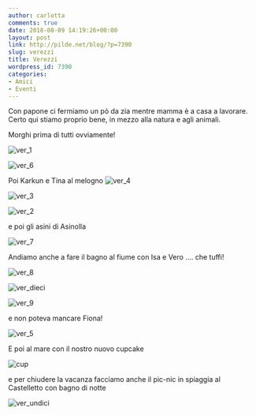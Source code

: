 ```yaml
---
author: carlotta
comments: true
date: 2018-08-09 14:19:26+00:00
layout: post
link: http://pilde.net/blog/?p=7390
slug: verezzi
title: Verezzi
wordpress_id: 7390
categories:
- Amici
- Eventi
---
```


Con papone ci fermiamo un pò da zia mentre mamma è a casa a lavorare. Certo qui stiamo proprio bene, in mezzo alla natura e agli animali.

Morghi prima di tutti ovviamente!

![ver_1](http://pilde.net/blog/wp-content/uploads/2018/09/ver_1.png)




![ver_6](http://pilde.net/blog/wp-content/uploads/2018/09/ver_6.png)




Poi Karkun e Tina al melogno ![ver_4](http://pilde.net/blog/wp-content/uploads/2018/09/ver_4.png)


 ![ver_3](http://pilde.net/blog/wp-content/uploads/2018/09/ver_3.png)


 ![ver_2](http://pilde.net/blog/wp-content/uploads/2018/09/ver_2.png)


e poi gli asini di Asinolla

![ver_7](http://pilde.net/blog/wp-content/uploads/2018/09/ver_7.png)


Andiamo anche a fare il bagno al fiume con Isa e Vero .... che tuffi!

![ver_8](http://pilde.net/blog/wp-content/uploads/2018/09/ver_8.png)


 ![ver_dieci](http://pilde.net/blog/wp-content/uploads/2018/09/ver_dieci.png)


 ![ver_9](http://pilde.net/blog/wp-content/uploads/2018/09/ver_9.png)


e non poteva mancare Fiona!

![ver_5](http://pilde.net/blog/wp-content/uploads/2018/08/ver_5.png)


E poi al mare con il nostro nuovo cupcake

![cup](http://pilde.net/blog/wp-content/uploads/2018/08/cup.png)




e per chiudere la vacanza facciamo anche il pic-nic in spiaggia al Castelletto con bagno di notte

![ver_undici](http://pilde.net/blog/wp-content/uploads/2018/08/ver_undici.jpg)



